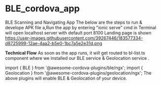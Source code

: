 # BLE_cordova_app
BLE Scanning and Navigating App
The below are the steps to run & develope APK file
a,Run the app by entering "ionic serve" cmd in Terminal will open localhost server with default port 8100
Landing page is shown https://user-images.githubusercontent.com/39267446/183577334-d8725999-12ae-4aa2-b5e0-1bc7a5e2e31d.png




**Technical Flow**
 As soon as the app runs, it will get routed to bl-list.ts component where we installed our BLE service & Geolocation service .
<!--bl-list.ts  -->
import { BLE } from '@awesome-cordova-plugins/ble/ngx';
import { Geolocation } from '@awesome-cordova-plugins/geolocation/ngx';
The above plugins will enable BLE & Geolocation of your device.
